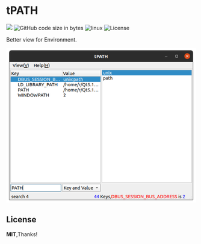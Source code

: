 # tPATH

[![](https://img.shields.io/badge/language-Qt-green?logo=qt)](https://www.python.org/)  ![GitHub code size in bytes](https://img.shields.io/github/languages/code-size/ruxia-TJY/tPATH)  ![linux](https://img.shields.io/badge/-Linux-yellow?logo=linux)   ![License](https://img.shields.io/badge/License-MIT-blue)



Better view for Environment.

![](./Res/tPATH_View.png)

## License
**MIT**,Thanks!
